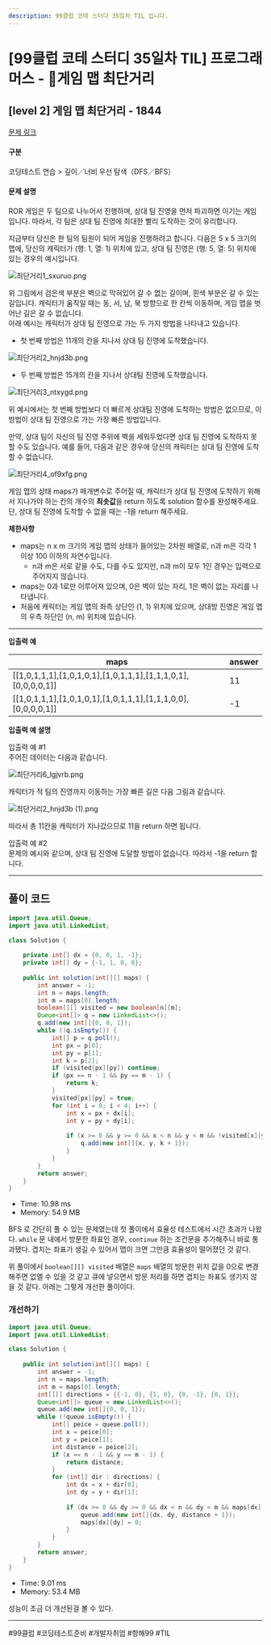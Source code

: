 ```yaml
---
description: 99클럽 코테 스터디 35일차 TIL 입니다.
---
```


# \[99클럽 코테 스터디 35일차 TIL]  프로그래머스 - 게임 맵 최단거리

## \[level 2] 게임 맵 최단거리 - 1844

[문제 링크](https://school.programmers.co.kr/learn/courses/30/lessons/1844?language=java)

#### 구분

코딩테스트 연습 > 깊이／너비 우선 탐색（DFS／BFS）

#### 문제 설명

ROR 게임은 두 팀으로 나누어서 진행하며, 상대 팀 진영을 먼저 파괴하면 이기는 게임입니다. 따라서, 각 팀은 상대 팀 진영에 최대한 빨리 도착하는 것이 유리합니다.

지금부터 당신은 한 팀의 팀원이 되어 게임을 진행하려고 합니다. 다음은 5 x 5 크기의 맵에, 당신의 캐릭터가 (행: 1, 열: 1) 위치에 있고, 상대 팀 진영은 (행: 5, 열: 5) 위치에 있는 경우의 예시입니다.

![최단거리1\_sxuruo.png](https://grepp-programmers.s3.ap-northeast-2.amazonaws.com/files/production/dc3a1b49-13d3-4047-b6f8-6cc40b2702a7/%E1%84%8E%E1%85%AC%E1%84%83%E1%85%A1%E1%86%AB%E1%84%80%E1%85%A5%E1%84%85%E1%85%B51\_sxuruo.png)

위 그림에서 검은색 부분은 벽으로 막혀있어 갈 수 없는 길이며, 흰색 부분은 갈 수 있는 길입니다. 캐릭터가 움직일 때는 동, 서, 남, 북 방향으로 한 칸씩 이동하며, 게임 맵을 벗어난 길은 갈 수 없습니다.\
아래 예시는 캐릭터가 상대 팀 진영으로 가는 두 가지 방법을 나타내고 있습니다.

* 첫 번째 방법은 11개의 칸을 지나서 상대 팀 진영에 도착했습니다.

![최단거리2\_hnjd3b.png](https://grepp-programmers.s3.ap-northeast-2.amazonaws.com/files/production/9d909e5a-ca95-4088-9df9-d84cb804b2b0/%E1%84%8E%E1%85%AC%E1%84%83%E1%85%A1%E1%86%AB%E1%84%80%E1%85%A5%E1%84%85%E1%85%B52\_hnjd3b.png)

* 두 번째 방법은 15개의 칸을 지나서 상대팀 진영에 도착했습니다.

![최단거리3\_ntxygd.png](https://grepp-programmers.s3.ap-northeast-2.amazonaws.com/files/production/4b7cd629-a3c2-4e02-b748-a707211131de/%E1%84%8E%E1%85%AC%E1%84%83%E1%85%A1%E1%86%AB%E1%84%80%E1%85%A5%E1%84%85%E1%85%B53\_ntxygd.png)

위 예시에서는 첫 번째 방법보다 더 빠르게 상대팀 진영에 도착하는 방법은 없으므로, 이 방법이 상대 팀 진영으로 가는 가장 빠른 방법입니다.

만약, 상대 팀이 자신의 팀 진영 주위에 벽을 세워두었다면 상대 팀 진영에 도착하지 못할 수도 있습니다. 예를 들어, 다음과 같은 경우에 당신의 캐릭터는 상대 팀 진영에 도착할 수 없습니다.

![최단거리4\_of9xfg.png](https://grepp-programmers.s3.ap-northeast-2.amazonaws.com/files/production/d963b4bd-12e5-45da-9ca7-549e453d58a9/%E1%84%8E%E1%85%AC%E1%84%83%E1%85%A1%E1%86%AB%E1%84%80%E1%85%A5%E1%84%85%E1%85%B54\_of9xfg.png)

게임 맵의 상태 maps가 매개변수로 주어질 때, 캐릭터가 상대 팀 진영에 도착하기 위해서 지나가야 하는 칸의 개수의 **최솟값**을 return 하도록 solution 함수를 완성해주세요. 단, 상대 팀 진영에 도착할 수 없을 때는 -1을 return 해주세요.

**제한사항**

* maps는 n x m 크기의 게임 맵의 상태가 들어있는 2차원 배열로, n과 m은 각각 1 이상 100 이하의 자연수입니다.
  * n과 m은 서로 같을 수도, 다를 수도 있지만, n과 m이 모두 1인 경우는 입력으로 주어지지 않습니다.
* maps는 0과 1로만 이루어져 있으며, 0은 벽이 있는 자리, 1은 벽이 없는 자리를 나타냅니다.
* 처음에 캐릭터는 게임 맵의 좌측 상단인 (1, 1) 위치에 있으며, 상대방 진영은 게임 맵의 우측 하단인 (n, m) 위치에 있습니다.

***

**입출력 예**

| maps                                                                | answer |
| ------------------------------------------------------------------- | ------ |
| \[\[1,0,1,1,1],\[1,0,1,0,1],\[1,0,1,1,1],\[1,1,1,0,1],\[0,0,0,0,1]] | 11     |
| \[\[1,0,1,1,1],\[1,0,1,0,1],\[1,0,1,1,1],\[1,1,1,0,0],\[0,0,0,0,1]] | -1     |

**입출력 예 설명**

입출력 예 #1\
주어진 데이터는 다음과 같습니다.

![최단거리6\_lgjvrb.png](https://grepp-programmers.s3.ap-northeast-2.amazonaws.com/files/production/6db71f7f-58d3-4623-9fab-7cd99fa863a5/%E1%84%8E%E1%85%AC%E1%84%83%E1%85%A1%E1%86%AB%E1%84%80%E1%85%A5%E1%84%85%E1%85%B56\_lgjvrb.png)

캐릭터가 적 팀의 진영까지 이동하는 가장 빠른 길은 다음 그림과 같습니다.

![최단거리2\_hnjd3b (1).png](https://grepp-programmers.s3.ap-northeast-2.amazonaws.com/files/production/d223d017-b3e2-4772-9045-a565133d45ff/%E1%84%8E%E1%85%AC%E1%84%83%E1%85%A1%E1%86%AB%E1%84%80%E1%85%A5%E1%84%85%E1%85%B52\_hnjd3b%20\(1\).png)

따라서 총 11칸을 캐릭터가 지나갔으므로 11을 return 하면 됩니다.

입출력 예 #2\
문제의 예시와 같으며, 상대 팀 진영에 도달할 방법이 없습니다. 따라서 -1을 return 합니다.

***

## 풀이 코드

```java
import java.util.Queue;
import java.util.LinkedList;

class Solution {
    
    private int[] dx = {0, 0, 1, -1};
    private int[] dy = {-1, 1, 0, 0};
    
    public int solution(int[][] maps) {
        int answer = -1;
        int n = maps.length;
        int m = maps[0].length;
        boolean[][] visited = new boolean[n][m];
        Queue<int[]> q = new LinkedList<>();
        q.add(new int[]{0, 0, 1});
        while (!q.isEmpty()) {
            int[] p = q.poll();
            int px = p[0];
            int py = p[1];
            int k = p[2];
            if (visited[px][py]) continue;
            if (px == n - 1 && py == m - 1) {
                return k;
            }
            visited[px][py] = true;
            for (int i = 0; i < 4; i++) {
                int x = px + dx[i];
                int y = py + dy[i];
                
                if (x >= 0 && y >= 0 && x < n && y < m && !visited[x][y] && maps[x][y] != 0) {
                    q.add(new int[]{x, y, k + 1});
                }
            }
        }
        return answer;
    }
}
```

* Time: 10.98 ms
* Memory: 54.9 MB

BFS 로 간단히 풀 수 있는 문제였는데 첫 풀이에서 효율성 테스트에서 시간 초과가 나왔다. `while` 문 내에서 방문한 좌표인 경우, `continue` 하는 조건문을 추가해주니 바로 통과됐다. 겹치는 좌표가 생길 수 있어서 맵이 크면 그만큼 효율성이 떨어졌던 것 같다.

위 풀이에서 `boolean[][] visited` 배열은 `maps` 배열의 방문한 위치 값을 0으로 변경해주면 없앨 수 있을 것 같고 큐에 넣으면서 방문 처리를 하면 겹치는 좌표도 생기지 않을 것 같다. 아래는 그렇게 개선한 풀이이다.

### 개선하기

```java
import java.util.Queue;
import java.util.LinkedList;

class Solution {
    
    public int solution(int[][] maps) {
        int answer = -1;
        int n = maps.length;
        int m = maps[0].length;
        int[][] directions = {{-1, 0}, {1, 0}, {0, -1}, {0, 1}};
        Queue<int[]> queue = new LinkedList<>();
        queue.add(new int[]{0, 0, 1});
        while (!queue.isEmpty()) {
            int[] peice = queue.poll();
            int x = peice[0];
            int y = peice[1];
            int distance = peice[2];
            if (x == n - 1 && y == m - 1) {
                return distance;
            }
            for (int[] dir : directions) {
                int dx = x + dir[0];
                int dy = y + dir[1];
                
                if (dx >= 0 && dy >= 0 && dx < n && dy < m && maps[dx][dy] != 0) {
                    queue.add(new int[]{dx, dy, distance + 1});
                    maps[dx][dy] = 0;
                }
            }
        }
        return answer;
    }
}
```

* Time: 9.01 ms
* Memory: 53.4 MB

성능이 조금 더 개선된걸 볼 수 있다.

***

\#99클럽 #코딩테스트준비 #개발자취업 #항해99 #TIL
